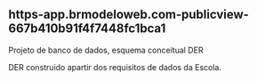 ## https-app.brmodeloweb.com-publicview-667b410b91f4f7448fc1bca1
Projeto de banco de dados, esquema conceitual  DER

DER construido apartir dos requisitos de dados da Escola.
